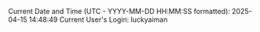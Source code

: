Current Date and Time (UTC - YYYY-MM-DD HH:MM:SS formatted): 2025-04-15 14:48:49
Current User's Login: luckyaiman
